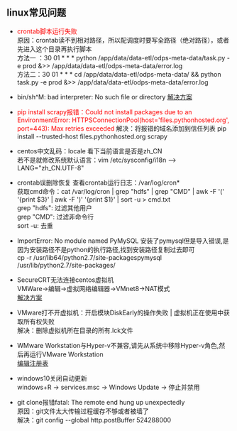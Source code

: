 ## linux常见问题
- <font color=red>crontab脚本运行失败</font>  
原因：crontab读不到相对路径，所以配调度时要写全路径（绝对路径），或者先进入这个目录再执行脚本  
方法一 ：30 01 * * * python /app/data/data-etl/odps-meta-data/task.py -e prod &>> /app/data/data-etl/odps-meta-data/error.log  
方法二：30 01 * * * cd /app/data/data-etl/odps-meta-data/ && python task.py -e prod &>> /app/data/data-etl/odps-meta-data/error.log

- bin/sh^M: bad interpreter: No such file or directory
[解决方案](https://www.cnblogs.com/felixzh/p/6108345.html)

- <font color=red>pip install scrapy报错：Could not install packages due to an EnvironmentError: HTTPSConnectionPool(host='files.pythonhosted.org', port=443): Max retries exceeded</font>
解决：将报错的域名添加到信任列表
pip install --trusted-host files.pythonhosted.org scrapy

- centos中文乱码：locale 看下当前语言是否是zh_CN  
若不是就修改系统默认语言：vim /etc/sysconfig/i18n --> LANG="zh_CN.UTF-8"

- crontab误删除恢复
查看crontab运行日志：/var/log/cron*  
获取cmd命令：cat /var/log/cron | grep "hdfs" | grep "CMD" | awk -F '(' '{print $3}' | awk -F ')' '{print $1}' | sort -u > cmd.txt    
grep "hdfs": 过滤其他用户  
grep "CMD": 过滤非命令行  
sort -u: 去重

- ImportError: No module named PyMySQL
安装了pymysql但是导入错误,是因为安装路径不是python的执行路径,找到安装路径复制过去即可    
cp -r /usr/lib64/python2.7/site-packagespymysql /usr/lib/python2.7/site-packages/

- SecureCRT无法连接centos虚拟机  
VMWare->编辑->虚拟网络编辑器->VMnet8->NAT模式  
[解决方案](https://blog.csdn.net/r1142/article/details/81000966)

- VMware打不开虚拟机：开启模块DiskEarly的操作失败 | 虚拟机正在使用中获取所有权失败  
解决：删除虚拟机所在目录的所有.lck文件

- WMware Workstation与Hyper-v不兼容,请先从系统中移除Hyper-v角色,然后再运行VMware Workstation  
[编辑注册表](https://www.jianshu.com/p/fbab3c16f481)

- windows10关闭自动更新  
windows+R -> services.msc -> Windows Update -> 停止并禁用

- git clone报错fatal: The remote end hung up unexpectedly  
原因：git文件太大传输过程缓存不够或者被墙了  
解决：git config --global http.postBuffer 524288000